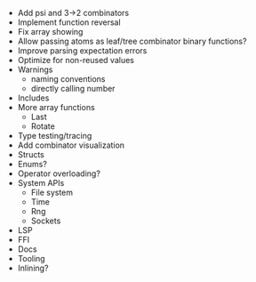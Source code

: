 - Add psi and 3->2 combinators
- Implement function reversal
- Fix array showing
- Allow passing atoms as leaf/tree combinator binary functions?
- Improve parsing expectation errors
- Optimize for non-reused values
- Warnings
  - naming conventions
  - directly calling number
- Includes
- More array functions
  - Last
  - Rotate
- Type testing/tracing
- Add combinator visualization
- Structs
- Enums?
- Operator overloading?
- System APIs
  - File system
  - Time
  - Rng
  - Sockets
- LSP
- FFI
- Docs
- Tooling
- Inlining?